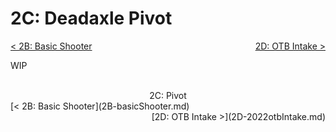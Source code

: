 <style>
.right{
    float:right;
}
.center{
    text-align:center;
}

.left{
    float:left;
}
</style>

# 2C: Deadaxle Pivot

<span class="left">[< 2B: Basic Shooter](2B-basicShooter.md)</span> <span class="right">[2D: OTB Intake >](2D-2022otbIntake.md)</span>
<br>

WIP

<br>
<center>2C: Pivot</center> 
<span class="left">[< 2B: Basic Shooter](2B-basicShooter.md)</span> <span class="right">[2D: OTB Intake >](2D-2022otbIntake.md)</span>
<br>
<br>
